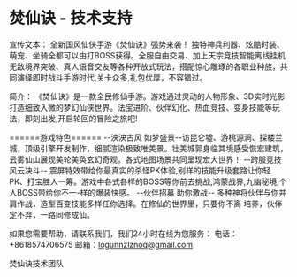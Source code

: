 # 焚仙诀 - 技术支持

宣传文本：
全新国风仙侠手游《焚仙诀》强势来袭！ 独特神兵利器、炫酷时装、萌宠、坐骑全都可以由打BOSS获得。全服自由交易、加上天宗竞技智能离线挂机无敌境界突破、真人语音交友等各种开放式玩法，搭配惊心雕琢的各职业种族，共同演绎即时战斗手游时代,关卡众多,礼包优厚，不容错过。

简介：
《焚仙诀》是一款全民修仙手游。游戏通过灵动的人物形象、3D实时光影打造细致入微的梦幻仙侠世界。法宝进阶、伙伴幻化、热血竞技、变身技能等玩法，即刻出发,开启轮回的冒险之旅吧!

======游戏特色======
--泱泱古风 如梦盛景--访昆仑墟、游桃源涧、探楼兰城，顶级引擎开发制作，细腻渲染极致唯美景。壮美城郭身临其境感受恢宏建筑，云雾仙山展现美轮美奂玄幻奇观。各式地图场景共同呈现宏大世界！
--跨服竞技 风云决斗--
震屏特效带给你最真实的杀怪PK体验,别样的技能升级套路让你轻PK、打宝胜人一筹。游戏中各式各样的BOSS等你前去挑战,鸿蒙战界,九幽秘境,个人BOSS带给你不一-样的爆装快感。
--伙伴招募 助你激战--
多种神将伙伴与你并肩作战，造型百变技能多样任你选择。在修仙的世界里，只要你不离 培养，伙伴定不弃，一路同修成仙。 



如果您需要帮助，请联系我们，我们24小时在线为您服务：
电话：+8618574706575
邮箱：logunnzlznoq@gmail.com

焚仙诀技术团队

